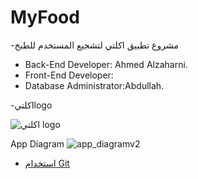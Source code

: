 # MyFood
-مشروع تطبيق اكلتي لتشجيع المستخدم للطبخ

- Back-End Developer: Ahmed Alzaharni.
- Front-End Developer:
- Database Administrator:Abdullah.


-اكلتيlogo

![اكلتي logo](https://user-images.githubusercontent.com/26899187/152952003-15cd4bc9-6c76-4876-b75d-c6ae8b104a13.png)


App Diagram ![app_diagramv2](https://user-images.githubusercontent.com/98816647/152978298-e5d22447-ea0b-4277-843e-5fd188461cb1.jpeg)


* [استخدام Git](https://github.com/ctiProgramming1/tools/wiki/Git)
